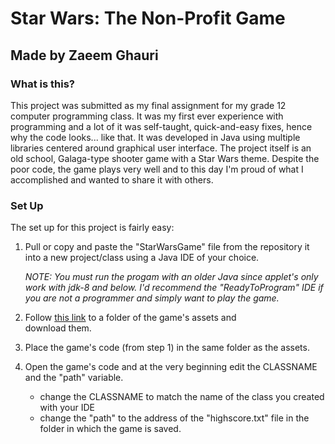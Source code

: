 # Star Wars: The Non-Profit Game
## Made by Zaeem Ghauri

### What is this?

This project was submitted as my final assignment for my grade 12 computer programming class. It was my first ever experience with programming and a lot of it was self-taught, quick-and-easy fixes, hence why the code looks... like that. It was developed in Java using multiple libraries centered around graphical user interface. The project itself is an old school, Galaga-type shooter game with a Star Wars theme. Despite the poor code, the game plays very well and to this day I'm proud of what I accomplished and wanted to share it with others. 

### Set Up

The set up for this project is fairly easy:

1. Pull or copy and paste the "StarWarsGame" file from the repository it into a new project/class using a Java IDE of your choice.
   
   *NOTE: You must run the progam with an older Java since applet's only work with jdk-8 and below. I'd recommend the "ReadyToProgram" IDE if you are not a programmer and simply want to play the game.*
   
2. Follow <a target="_blank" href="https://drive.google.com/drive/folders/1z-X09ZHRQ-5biIMKvnJcdgYUXVnU3t4M?usp=sharing">this link</a> to a folder of the game's assets and  
   download them. 
   
3. Place the game's code (from step 1) in the same folder as the assets.

4. Open the game's code and at the very beginning edit the CLASSNAME and the "path" variable.
   - change the CLASSNAME to match the name of the class you created with your IDE
   - change the "path" to the address of the "highscore.txt" file in the folder in which the game is saved.


